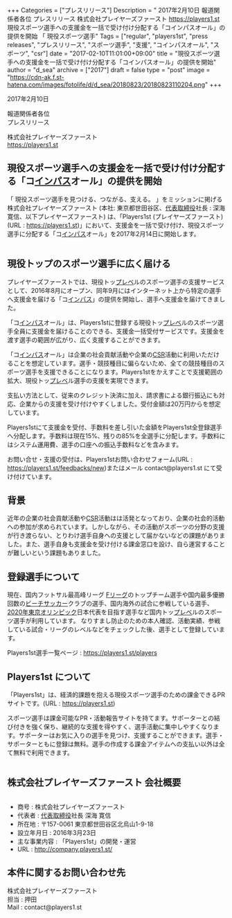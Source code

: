 +++
Categories = ["プレスリリース"]
Description = " 2017年2月10日  報道関係者各位 プレスリリース  株式会社プレイヤーズファースト https://players1.st  現役スポーツ選手への支援金を一括で受け付け分配する「コインパスオール」の提供を開始  「 現役スポーツ選手"
Tags = ["regular", "players1st", "press releases", "プレスリリース", "スポーツ選手", "支援", "コインパスオール", "スポーツ", "csr"]
date = "2017-02-10T11:01:00+09:00"
title = "現役スポーツ選手への支援金を一括で受け付け分配する「コインパスオール」の提供を開始"
author = "d_sea"
archive = ["2017"]
draft = false
type = "post"
image = "https://cdn-ak.f.st-hatena.com/images/fotolife/d/d_sea/20180823/20180823110204.png"
+++

<body>
<p>2017年2月10日</p>


<p>報道関係者各位<br>プレスリリース</p>


<p>株式会社プレイヤーズファースト<br><a href="https://players1.st">https://players1.st</a></p>


<h2>現役スポーツ選手への支援金を一括で受け付け分配する「コ<a class="keyword" href="http://d.hatena.ne.jp/keyword/%A5%A4%A5%F3%A5%D1%A5%B9">インパス</a>オール」の提供を開始</h2>


<p>「 現役スポーツ選手を見つける、つながる、支える。 」をミッションに掲げる株式会社プレイヤーズファースト (本社: 東京都世田谷区、<a class="keyword" href="http://d.hatena.ne.jp/keyword/%C2%E5%C9%BD%BC%E8%C4%F9%CC%F2">代表取締役</a>社長 : 深海 寛信、以下プレイヤーズファースト) は、「Players1st (プレイヤーズファースト) (URL : <a href="https://players1.st">https://players1.st</a>)」において、支援金を一括で受け付け、現役スポーツ選手に分配する「コ<a class="keyword" href="http://d.hatena.ne.jp/keyword/%A5%A4%A5%F3%A5%D1%A5%B9">インパス</a>オール」を2017年2月14日に開始します。</p>


<p><figure data-orig-width="534" data-orig-height="534" class="tmblr-full"><img src="https://cdn-ak.f.st-hatena.com/images/fotolife/d/d_sea/20180823/20180823110204.png" data-orig-width="534" data-orig-height="534" alt=""></figure></p>
<h2>現役トップのスポーツ選手に広く届ける</h2>
<p>プレイヤーズファーストでは、現役トッ<a class="keyword" href="http://d.hatena.ne.jp/keyword/%A5%D7%A5%EC%A5%D9">プレベ</a>ルのスポーツ選手の支援サービスとして、2016年8月にオープン、同年9月にはインターネット上から特定の選手へ支援金を届ける「コ<a class="keyword" href="http://d.hatena.ne.jp/keyword/%A5%A4%A5%F3%A5%D1%A5%B9">インパス</a>」の提供を開始し、選手へ支援金を届けてきました。</p>
<p>「コ<a class="keyword" href="http://d.hatena.ne.jp/keyword/%A5%A4%A5%F3%A5%D1%A5%B9">インパス</a>オール」は、Players1stに登録する現役トッ<a class="keyword" href="http://d.hatena.ne.jp/keyword/%A5%D7%A5%EC%A5%D9">プレベ</a>ルのスポーツ選手全員に支援金を届けることのできる、支援金一括受付サービスです。支援金を渡す選手の範囲が広がり、広く支援することができます。</p>
<p>「コ<a class="keyword" href="http://d.hatena.ne.jp/keyword/%A5%A4%A5%F3%A5%D1%A5%B9">インパス</a>オール」は企業の社会貢献活動や企業の<a class="keyword" href="http://d.hatena.ne.jp/keyword/CSR">CSR</a>活動に利用いただけることを想定しています。選手・競技種目に偏らないため、全ての競技種目のスポーツ選手を支援できることになります。Players1stをかえすことで支援範囲の拡大、現役トッ<a class="keyword" href="http://d.hatena.ne.jp/keyword/%A5%D7%A5%EC%A5%D9">プレベ</a>ル選手の支援を実現できます。</p>
<p>支払い方法として、従来のクレジット決済に加え、請求書による銀行振込にも対応、企業からの支援を受け付けやすくしました。受付金額は20万円からを想定しています。</p>
<p>Players1stにて支援金を受付、手数料を差し引いた金額をPlayers1st全登録選手へ分配します。手数料は現在15%、残りの85%を全選手に分配します。手数料にはシステム運用費、選手の口座への振込手数料などを含みます。</p>
<p>お問い合せ・支援の受付は、Players1stお問い合わせフォーム(URL : <a href="https://players1.st/feedbacks/new">https://players1.st/feedbacks/new</a>)またはメール contact@players1.st にて受け付けています。</p>
<h2>背景</h2>
<p>近年の企業の社会貢献活動や<a class="keyword" href="http://d.hatena.ne.jp/keyword/CSR">CSR</a>活動はは活発となっており、企業の社会的活動への参加が求められています。しかしながら、その活動がスポーツの分野の支援が行き渡らない、とりわけ選手自身への支援として届かないなどの課題がありました。また、選手自身も支援金を受け付ける課金窓口を設け、自ら運営することが難しいという課題もありました。</p>
<h2>登録選手について</h2>
<p>現在、国内フットサル最高峰リーグ <a class="keyword" href="http://d.hatena.ne.jp/keyword/F%A5%EA%A1%BC%A5%B0">Fリーグ</a>のトップチーム選手や国内最多優勝回数の<a class="keyword" href="http://d.hatena.ne.jp/keyword/%A5%D3%A1%BC%A5%C1%A5%B5%A5%C3%A5%AB%A1%BC">ビーチサッカー</a>クラブの選手、国内海外の試合に参戦している選手、<a class="keyword" href="http://d.hatena.ne.jp/keyword/2020%C7%AF%C5%EC%B5%FE%A5%AA%A5%EA%A5%F3%A5%D4%A5%C3%A5%AF">2020年東京オリンピック</a>日本代表を目指す選手など国内トッ<a class="keyword" href="http://d.hatena.ne.jp/keyword/%A5%D7%A5%EC%A5%D9">プレベ</a>ルのスポーツ選手が利用しています。
なりすまし防止のための本人確認、活動実績、参戦している試合・リーグのレベルなどをチェックした後、選手として登録しています。</p>
<p>Players1st選手一覧ページ : <a href="https://players1.st/players">https://players1.st/players</a></p>
<h2>Players1st について</h2>
<p>「Players1st」は、経済的課題を抱える現役スポーツ選手のための課金できるPRサイトです。(URL : <a href="https://players1.st">https://players1.st</a>)</p>
<p>スポーツ選手は課金可能なPR・活動報告サイトを持てます。サポーターとの結び付きを強く保ち、継続的な支援を得やすく、選手活動に集中しやすくなります。サポーターはお気に入りの選手を見つけ、支援することができます。選手・サポーターともに登録は無料。選手の作成する課金アイテムへの支払い以外は全て無料で利用できます。</p>
<figure data-orig-width="1024" data-orig-height="417" class="tmblr-full"><img src="https://cdn-ak.f.st-hatena.com/images/fotolife/d/d_sea/20180823/20180823111012.jpg" data-orig-width="1024" data-orig-height="417" alt=""></figure><h2>株式会社プレイヤーズファースト 会社概要</h2>
<figure data-orig-width="512" data-orig-height="174" class="tmblr-full"><img src="https://cdn-ak.f.st-hatena.com/images/fotolife/d/d_sea/20180823/20180823111138.png" data-orig-width="512" data-orig-height="174" alt=""></figure><ul>
<li>商号 : 株式会社プレイヤーズファースト</li>
<li>代表者 : <a class="keyword" href="http://d.hatena.ne.jp/keyword/%C2%E5%C9%BD%BC%E8%C4%F9%CC%F2">代表取締役</a>社長 深海 寛信</li>
<li>所在地 : 〒157-0061 東京都世田谷区北烏山1-9-18</li>
<li>設立年月日 : 2016年3月23日</li>
<li>主な事業内容 : 「Players1st」の開発・運営</li>
<li>URL : <a href="http://company.players1.st/">http://company.players1.st/</a>
</li>
</ul>
<h2>本件に関するお問い合わせ先</h2>
<p>株式会社プレイヤーズファースト<br>担当 : 押田<br>
Mail : contact@players1.st</p>
</body>
